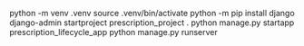 python -m venv .venv
source .venv/bin/activate
python -m pip install django
django-admin startproject prescription_project .
python manage.py startapp prescription_lifecycle_app
python manage.py runserver

